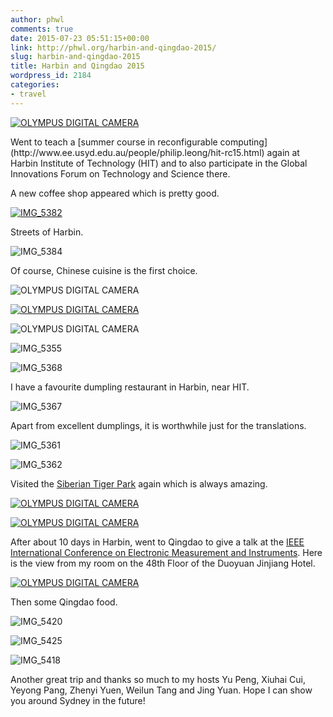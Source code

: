 ```yaml
---
author: phwl
comments: true
date: 2015-07-23 05:51:15+00:00
link: http://phwl.org/harbin-and-qingdao-2015/
slug: harbin-and-qingdao-2015
title: Harbin and Qingdao 2015
wordpress_id: 2184
categories:
- travel
---
```


[![OLYMPUS DIGITAL CAMERA](/assets/images/2015/07/P7170185.jpg)](/assets/images/2015/07/P7170185.jpg)

<!-- more -->Went to teach a [summer course in reconfigurable computing](http://www.ee.usyd.edu.au/people/philip.leong/hit-rc15.html) again at Harbin Institute of Technology (HIT) and to also participate in the Global Innovations Forum on Technology and Science there.

A new coffee shop appeared which is pretty good.

[![IMG_5382](/assets/images/2015/07/IMG_5382.jpg)](/assets/images/2015/07/IMG_5382.jpg)

Streets of Harbin.

![IMG_5384](/assets/images/2015/07/IMG_5384.jpg)

Of course, Chinese cuisine is the first choice.

![OLYMPUS DIGITAL CAMERA](/assets/images/2015/07/P7140158.jpg)

[![OLYMPUS DIGITAL CAMERA](/assets/images/2015/07/P7140159.jpg)](/assets/images/2015/07/P7140159.jpg)

![OLYMPUS DIGITAL CAMERA](/assets/images/2015/07/P7140167.jpg)

![IMG_5355](/assets/images/2015/07/IMG_5355.jpg)

![IMG_5368](/assets/images/2015/07/IMG_5368.jpg)

I have a favourite dumpling restaurant in Harbin, near HIT.

![IMG_5367](/assets/images/2015/07/IMG_5367.jpg)

Apart from excellent dumplings, it is worthwhile just for the translations.

![IMG_5361](/assets/images/2015/07/IMG_5361.jpg)

![IMG_5362](/assets/images/2015/07/IMG_5362.jpg)

Visited the [Siberian Tiger Park](http://www.dongbeihu.net.cn/) again which is always amazing.

[![OLYMPUS DIGITAL CAMERA](/assets/images/2015/07/P7140099.jpg)](/assets/images/2015/07/P7140099.jpg)


[![OLYMPUS DIGITAL CAMERA](/assets/images/2015/07/P7140086.jpg)](/assets/images/2015/07/P7140086.jpg)

After about 10 days in Harbin, went to Qingdao to give a talk at the [IEEE International Conference on Electronic Measurement and Instruments](http://www.icemi.cn/). Here is the view from my room on the 48th Floor of the Duoyuan Jinjiang Hotel.

[![OLYMPUS DIGITAL CAMERA](/assets/images/2015/07/P7180194.jpg)](/assets/images/2015/07/P7180194.jpg)

Then some Qingdao food.

![IMG_5420](/assets/images/2015/07/IMG_5420.jpg)

![IMG_5425](/assets/images/2015/07/IMG_5425.jpg)

![IMG_5418](/assets/images/2015/07/IMG_5418.jpg)

Another great trip and thanks so much to my hosts Yu Peng, Xiuhai Cui, Yeyong Pang, Zhenyi Yuen, Weilun Tang and Jing Yuan. Hope I can show you around Sydney in the future!
